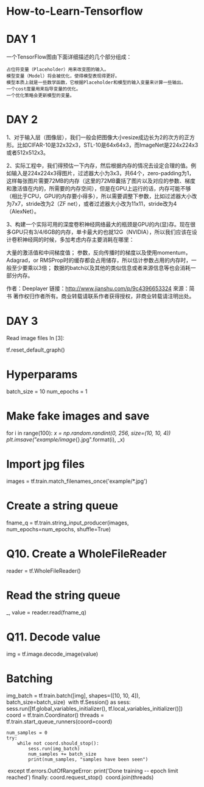 # How-to-Learn-Tensorflow


DAY 1
=====

一个TensorFlow图由下面详细描述的几个部分组成：

    占位符变量（Placeholder）用来改变图的输入。
    模型变量（Model）将会被优化，使得模型表现得更好。
    模型本质上就是一些数学函数，它根据Placeholder和模型的输入变量来计算一些输出。
    一个cost度量用来指导变量的优化。
    一个优化策略会更新模型的变量。


DAY 2
=====
1、对于输入层（图像层），我们一般会把图像大小resize成边长为2的次方的正方形。比如CIFAR-10是32x32x3，STL-10是64x64x3，而ImageNet是224x224x3或者512x512x3。

2、实际工程中，我们得预估一下内存，然后根据内存的情况去设定合理的值。例如输入是224x224x3得图片，过滤器大小为3x3，共64个，zero-padding为1，这样每张图片需要72MB的内存（这里的72MB囊括了图片以及对应的参数、梯度和激活值在内的，所需要的内存空间），但是在GPU上运行的话，内存可能不够（相比于CPU，GPU的内存要小得多），所以需要调整下参数，比如过滤器大小改为7x7，stride改为2（ZF net），或者过滤器大小改为11x11，stride改为4（AlexNet）。

3、构建一个实际可用的深度卷积神经网络最大的瓶颈是GPU的内(显)存。现在很多GPU只有3/4/6GB的内存，单卡最大的也就12G（NVIDIA），所以我们应该在设计卷积神经网的时候，多加考虑内存主要消耗在哪里：

大量的激活值和中间梯度值；
参数，反向传播时的梯度以及使用momentum，Adagrad，or RMSProp时的缓存都会占用储存，所以估计参数占用的内存时，一般至少要乘以3倍；
数据的batch以及其他的类似信息或者来源信息等也会消耗一部分内存。

作者：Deeplayer
链接：http://www.jianshu.com/p/9c4396653324
來源：简书
著作权归作者所有。商业转载请联系作者获得授权，非商业转载请注明出处。

DAY 3
=====
Read image files
In [3]:

tf.reset_default_graph()
​
# Hyperparams
batch_size = 10
num_epochs = 1
​
# Make fake images and save
for i in range(100):
    _x = np.random.randint(0, 256, size=(10, 10, 4))
    plt.imsave("example/image_{}.jpg".format(i), _x)
​
# Import jpg files
images = tf.train.match_filenames_once('example/*.jpg')
​
# Create a string queue
fname_q = tf.train.string_input_producer(images, num_epochs=num_epochs, shuffle=True)
​
# Q10. Create a WholeFileReader
reader = tf.WholeFileReader()
​
# Read the string queue
_, value = reader.read(fname_q)
​
# Q11. Decode value
img = tf.image.decode_image(value)
​
# Batching
img_batch = tf.train.batch([img], shapes=([10, 10, 4]), batch_size=batch_size)
​
with tf.Session() as sess:
    sess.run([tf.global_variables_initializer(), tf.local_variables_initializer()])
​
    coord = tf.train.Coordinator()
    threads = tf.train.start_queue_runners(coord=coord)
    
    num_samples = 0
    try:
        while not coord.should_stop():
            sess.run(img_batch)
            num_samples += batch_size
            print(num_samples, "samples have been seen")
​
    except tf.errors.OutOfRangeError:
        print('Done training -- epoch limit reached')
    finally:
        coord.request_stop()
​
    coord.join(threads)
